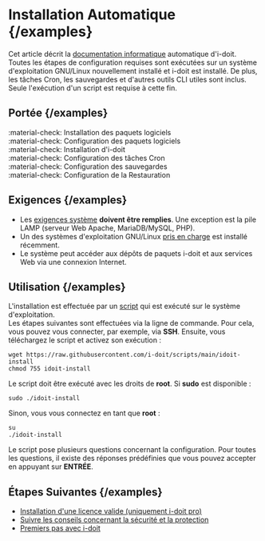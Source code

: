 # Installation Automatique {/examples}

Cet article décrit la [documentation informatique](../glossary.md) automatique d'i-doit. Toutes les étapes de configuration requises sont exécutées sur un système d'exploitation GNU/Linux nouvellement installé et i-doit est installé. De plus, les tâches Cron, les sauvegardes et d'autres outils CLI utiles sont inclus. Seule l'exécution d'un script est requise à cette fin.

## Portée {/examples}

:material-check: Installation des paquets logiciels <br>
:material-check: Configuration des paquets logiciels<br>
:material-check: Installation d'i-doit<br>
:material-check: Configuration des tâches Cron<br>
:material-check: Configuration des sauvegardes<br>
:material-check: Configuration de la Restauration

## Exigences {/examples}

-   Les [exigences système](system-requirements.md) **doivent être remplies**. Une exception est la pile LAMP (serveur Web Apache, MariaDB/MySQL, PHP).
-   Un des systèmes d'exploitation GNU/Linux [pris en charge](system-requirements.md) est installé récemment.
-   Le système peut accéder aux dépôts de paquets i-doit et aux services Web via une connexion Internet.

## Utilisation {/examples}

L'installation est effectuée par un [script](https://github.com/bheisig/i-doit-scripts#install-i-doit-on-a-gnulinux-operating-system) qui est exécuté sur le système d'exploitation.<br>
Les étapes suivantes sont effectuées via la ligne de commande. Pour cela, vous pouvez vous connecter, par exemple, via **SSH**. Ensuite, vous téléchargez le script et activez son exécution :

```shell
wget https://raw.githubusercontent.com/i-doit/scripts/main/idoit-install
chmod 755 idoit-install
```

Le script doit être exécuté avec les droits de **root**. Si **sudo** est disponible :

```shell
sudo ./idoit-install
```

Sinon, vous vous connectez en tant que **root** :

```shell
su
./idoit-install
```

Le script pose plusieurs questions concernant la configuration. Pour toutes les questions, il existe des réponses prédéfinies que vous pouvez accepter en appuyant sur **ENTRÉE**.

## Étapes Suivantes {/examples}

-   [Installation d'une licence valide (uniquement i-doit pro)](../maintenance-and-operation/activate-license.md)
-   [Suivre les conseils concernant la sécurité et la protection](../maintenance-and-operation/security-and-protection.md)
-   [Premiers pas avec i-doit](../basics/index.md)
